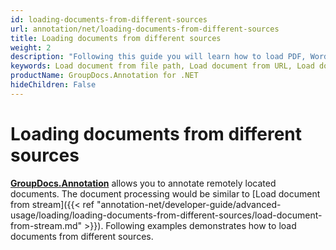 ```yaml
---
id: loading-documents-from-different-sources
url: annotation/net/loading-documents-from-different-sources
title: Loading documents from different sources
weight: 2
description: "Following this guide you will learn how to load PDF, Word, Excel, PowerPoint documents by local file path, stream or URL for further processing with GroupDocs.Annotation for .NET API."
keywords: Load document from file path, Load document from URL, Load document from stream
productName: GroupDocs.Annotation for .NET
hideChildren: False
---
```

# Loading documents from different sources

[**GroupDocs.Annotation**](https://products.groupdocs.com/annotation/net) allows you to annotate remotely located documents. The document processing would be similar to [Load document from stream]({{< ref "annotation-net/developer-guide/advanced-usage/loading/loading-documents-from-different-sources/load-document-from-stream.md" >}}).
Following examples demonstrates how to load documents from different sources.
